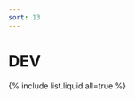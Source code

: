 ```yaml
---
sort: 13
---
```


# DEV 

<!-- 
```
{% raw %}{% include list.liquid all=true %}{% endraw %}
``` -->

{% include list.liquid all=true %}
